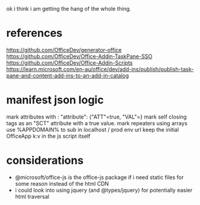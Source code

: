 ok i think i am getting the hang of the whole thing.

# references
https://github.com/OfficeDev/generator-office
https://github.com/OfficeDev/Office-Addin-TaskPane-SSO
https://github.com/OfficeDev/Office-Addin-Scripts
https://learn.microsoft.com/en-au/office/dev/add-ins/publish/publish-task-pane-and-content-add-ins-to-an-add-in-catalog

# manifest json logic
mark attributes with <key>: "attribute": {"ATT"=true, "VAL"=<value>}
mark self closing tags as an "SCT" attribute with a true value.
mark repeaters using arrays
use %APPDOMAIN% to sub in localhost / prod env url
keep the initial OfficeApp k:v in the js script itself

# considerations
- @microsoft/office-js is the office-js package if i need static files for some reason instead of the html CDN
- i could look into using jquery (and @types/jquery) for potentially easier html traversal